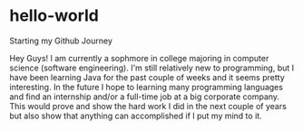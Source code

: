 # hello-world
Starting my Github Journey

Hey Guys! 
I am currently a sophmore in college majoring in computer science (software engineering). 
I'm still relatively new to programming, but I have been learning Java for the past couple of weeks and it seems pretty interesting.
In the future I hope to learning many programming languages and find an internship and/or a full-time job at a big corporate company. This would prove and show the hard work I did in the next couple of years but also show that anything can accomplished if I put my mind to it.
